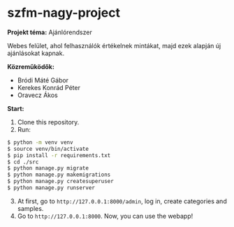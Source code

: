 # szfm-nagy-project

__Projekt téma:__ Ajánlórendszer

Webes felület, ahol felhasználók értékelnek mintákat, majd ezek alapján új ajánlásokat kapnak.

__Közreműködők:__
 - Bródi Máté Gábor
 - Kerekes Konrád Péter
 - Oravecz Ákos

__Start:__
 1. Clone this repository.
 2. Run:
 ```bash
 $ python -m venv venv
 $ source venv/bin/activate
 $ pip install -r requirements.txt
 $ cd ./src
 $ python manage.py migrate
 $ python manage.py makemigrations
 $ python manage.py createsuperuser
 $ python manage.py runserver
 ```
 3. At first, go to `http://127.0.0.1:8000/admin`, log in, create categories and samples.
 4. Go to `http://127.0.0.1:8000`. Now, you can use the webapp!
